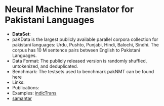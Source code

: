 
# Neural Machine Translator for Pakistani Languages
- **DataSet**:
- paKData is the largest publicly available parallel corpora collection for pakistani languages: Urdu, Pushto, Punjabi, Hindi, Balochi, Sindhi. The corpus has 10 M sentence pairs between English to Pakistani Languages.
- Data Format: The publicly released version is randomly shuffled, untokenized, and deduplicated.
- Benchmark: The testsets used to benchmark pakNMT can be found here
- Links: 
- Publications:
- Examples:  [indicTrans]([https://github.com/pytorch/fairseq/issues/2460](https://github.com/AI4Bharat/indicTrans))
- [samantar](https://indicnlp.ai4bharat.org/samanantar/)
